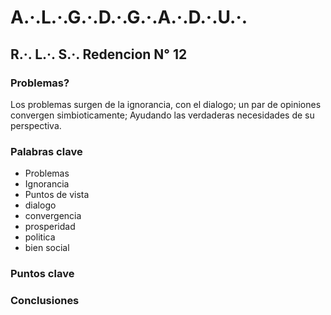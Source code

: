 # **A.·.L.·.G.·.D.·.G.·.A.·.D.·.U.·.**

## **R.·. L.·. S.·. Redencion N° 12**

### Problemas?

Los problemas surgen de la ignorancia, con el dialogo; un par de opiniones convergen simbioticamente; Ayudando las verdaderas necesidades de su perspectiva.

### Palabras clave

- Problemas
- Ignorancia
- Puntos de vista
- dialogo
- convergencia
- prosperidad
- politica
- bien social

### Puntos clave

### Conclusiones
